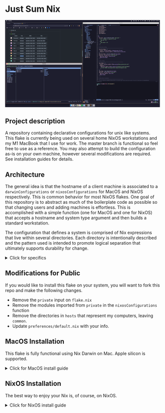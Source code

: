 # Just Sum Nix

![macos_preview](/assets/macos_preview.png?raw=true "Preview of MacOS")

## Project description

A repository containing declarative configurations for unix like systems. This flake is 
currently being used on several home NixOS workstations and my M1 MacBook that I use for
work. The master branch is functional so feel free to use as a reference. You may also
attempt to build the configuration as-is on your own machine, however several 
modifications are required. See installation guides for details.

## Architecture

The general idea is that the hostname of a client machine is associated to a 
`darwinConfigurations` or `nixosConfigurations` for MacOS and NixOS respectively. This 
is common behavior for most NixOS flakes. One goal of this repository is to abstract
as much of the boilerplate code as possible so that changing users and adding machines
is effortless. This is accomplished with a simple function (one for MacOS and one for
NixOS) that accepts a hostname and system type argument and then builds a standard 
workstation.

The configuration that defines a system is comprised of Nix expressions that live 
within several directories. Each directory is intentionally described and the pattern
used is intended to promote logical separation that ultimately supports durability
for change.

<details>
  <summary>Click for specifics</summary>

  ### Preferences

  If you are not me and you are trying this environment on your own machine, you will 
  need to edit the preferences in `preferences/default.nix`. This file provides options
  for your user name, timezone, localization, etc. 

  These options can be altered without consequence. That is, if you change these values,
  then the build will adapt itself without requiring other changes. The only exception to
  this rule is the `nixos-version` option. If this value is changed, the input(s) on 
  `flake.nix` will also need to be updated.

  #### Themes

  Take special note of the `theme` option. Currently, "gruvbox" and "catppuccin" are
  the only supported themes. Depending on the value selected, the color schemes of
  alacritty, neovim, and several other applications will be changed to match the value.

  ### Configurations 

  Configurations are abstracted from `configuration.nix` files. These
  expressions are common for all workstations and do not differ between hosts.
  For example, configurations include system installed packages such as git,
  zsh, and btop. Packages here are not user specific and should not require
  home-manager. 

  Note that in NixOS systems, expressions in the `configurations` directory will also
  define things such as system services and firewall settings.

  ### Homes 

  Homes are user specific configurations. This is where home-manager is implemented and
  it is where most user interfaced programs are defined. The nix expressions within the
  `homes` directory will, for example, include shell aliases, a customized `gnome`
  installation, and Neovim configurations. In other words, expressions with the `homes`
  directory are responsible for installing user specific modules.

  ### Hosts

  Expressions within the `hosts` directory are specific to a machine and the hardware on
  that machine. Host expressions are responsible for driver settings, boot configurations,
  and other hardware enablement. The `hosts` directory will contain a subdirectory for
  each NixOS host machine using this flake.

  Host configurations are only applicable to NixOS installations as MacOS is not able to
  be as awesomely configured as a linux machine.

</details>

## Modifications for Public 

If you would like to install this flake on your system, you will want to fork
this repo and make the following changes.

- Remove the `private` input on `flake.nix`
- Remove the modules imported from `private` in the `nixosConfigurations` function 
- Remove the directories in `hosts` that represent my computers, leaving `common`. 
- Update `preferences/default.nix` with your info.

## MacOS Installation

This flake is fully functional using Nix Darwin on Mac. Apple silicon is supported.

<details>
  <summary>Click for MacOS install guide</summary>

  ### Setup MacOS for Nix Darwin

  #### Nix

  Install Nix from the shell script on [nixos.org](https://nixos.org/download.html#nix-install-macos).
  Next add a config file under `~/.config/nix/nix.conf`. Within the configuration file,
  add the following:

  ```config
  experimental-features = nix-command flakes
  ```

  #### Nix Darwin

  Install nix darwin from the instructions on their [github page](https://github.com/LnL7/nix-darwin).
  The install script should be run from your home directory.  It is not necessary to add 
  anything to the Nix channels.

  #### Disable SIP

  The MacOS install uses [Yabai](https://github.com/koekeishiya/yabai) and SKHD. This
  requires SIP to be disabled. Follow the instructions on the [yabai wiki](https://github.com/koekeishiya/yabai/wiki/Disabling-System-Integrity-Protection).

  ### Edit the flake for MacOS 

  Clone this repository into `~/.nixpkgs`. Then modify `flake.nix` by adding a line in the
  set referenced below as described in the comment.

  ```nix
  {
    # Add or change systems here following the pattern below
    #   <hostname> = mkDarwinWorkstation <hostname> <system type>;
    sum-rock-wrk = mkDarwinWorkstation "sum-rock-wrk" "aarch64-darwin";
  }
  ```

  ### Rebuild Nix Darwin

  Run the following (I don't think the first one is necessary.):

  ```shell~
  # This first command may not be necessary
  $ nix build ~/.nixpkgs\#darwinConfigurations."$HOST".system
  # The flake must be run manually the first time.
  $ ~/result/sw/bin/darwin-rebuild switch --flake ~/.nixpkgs#
  ```

  After a restart, you should be able to run `darwin-rebuild switch --flake ~/.nixpkgs#`
  to rebuild the system going forward.

</details>

## NixOS Installation

The best way to enjoy your Nix is, of course, on NixOS.

<details>
  <summary>Click for NixOS install guide</summary>

  ### Setup New NixOS Install

  It is recommended that you start from a graphical installation of the current NixOS
  release. This isn't required, but it can make your life easier. Once the basic install
  processes is completed head to `/etc/nixos/configuration.nix`. Add the following lines
  to this initial configuration.

  ```nix
  {
    networking.hostname = "my-hostname-here";
    nixpkgs.config.allowUnfree = true;
    nix.settings.experimental-features = [ "nix-command" "flakes" ];
  }
  ```

  Make sure that both `git` and `vim` are installed too. Don't worry about making this
  configuration beautiful because it is going to become irrelevant once the flake is in 
  place.

  After the edits are made, rebuild your system from the `configuration.nix` file by
  running:

  ```shell
  $ sudo nixos-rebuild switch
  ```

  > NOTE: You'll also need to reboot to have the new hostname take effect

  ### Edit the flake for NixOS

  Clone this repository into `~/.nixpkgs`. Then run the following:

  ```shell
  mkdir ~/.nixpkgs/hosts/$HOST
  sudo cp /etc/nixos/configuration.nix ~/.nixpkgs/hosts/$HOST/default.nix
  sudo cp /etc/nixos/hardware-configuration.nix ~/.nixpkgs/hosts/$HOST/hardware-configuration.nix
  sudo chown $USER:users -R ~/.nixpkgs/hosts/$HOST
  ```

  Modify `flake.nix` by adding a line in the set referenced below as described in the
  comment.

  ```nix
  {
    # Add or change systems here following the pattern below
    #   <hostname> = mkNixOSWorkstation <hostname> <system type>;
    xps = mkNixOSWorkstation "xps" "x86_64-linux";
  }
  ```

  Next, edit `./hosts/$HOST/default.nix` to only include things that are specific to
  this new device. If you look at what is included in `./configurations/nixos.nix` you will 
  get an idea of what can be removed. Check the other system `default.nix` files within
  the `hosts` directory for additional reference.

  You should only require configurations for your bootloader, keyfile path (if your
  drive is encrypted), swap partitions, and your hostname. Note the nvidia
  configurations available in `hosts/common` can be imported if necessary.

  > Note: leave your hardware-configuration.nix alone

  ### Rebuild NixOS

  If you've just made changes to the flake, you need to commit those changes for Nix to
  find them. Commit the changes and build your system from the flake.

  ```shell
  cd ~/.nixpkgs
  git add . && git commit -m "a pithy message"
  sudo nixos-rebuild boot --flake ~/.nixpkgs#
  ```

  Restart your system and behold your new machine.

</details>
